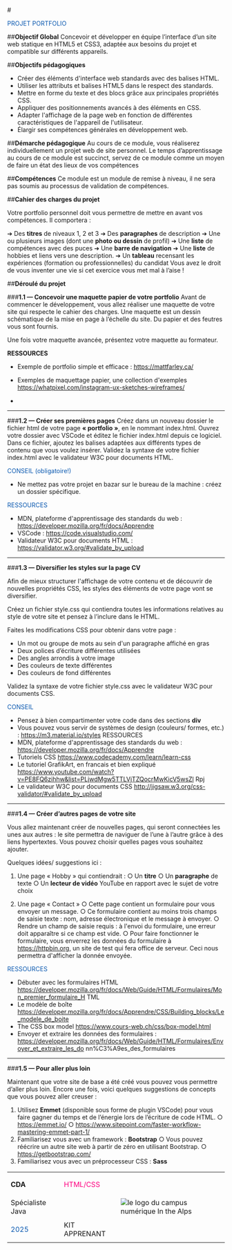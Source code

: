 #<p class="text-center" style="color: #0b59b0;">PROJET PORTFOLIO</p>

##**Objectif Global**
Concevoir et développer en équipe l’interface d’un site web statique en HTML5 et CSS3, adaptée
aux besoins du projet et compatible sur différents appareils.

##**Objectifs pédagogiques**
- Créer des éléments d'interface web standards avec des balises HTML.
- Utiliser les attributs et balises HTML5 dans le respect des standards.
- Mettre en forme du texte et des blocs grâce aux principales propriétés CSS.
- Appliquer des positionnements avancés à des éléments en CSS.
- Adapter l'affichage de la page web en fonction de différentes caractéristiques de l'appareil
de l'utilisateur.
- Élargir ses compétences générales en développement web.

##**Démarche pédagogique**
Au cours de ce module, vous réaliserez individuellement un projet web de site personnel. Le temps
d’apprentissage au cours de ce module est succinct, servez de ce module comme un moyen de faire
un état des lieux de vos compétences

##**Compétences**
Ce module est un module de remise à niveau, il ne sera pas soumis au processus de validation de
compétences.

##**Cahier des charges du projet**

Votre portfolio personnel doit vous permettre de mettre en avant vos compétences. Il
comportera : </br>
<p style="background-color: #bccee2">

➔ Des **titres** de niveaux 1, 2 et 3
➔ Des **paragraphes** de description
➔ Une ou plusieurs images (dont une **photo ou dessin** de profil)
➔ Une **liste** de compétences avec des puces
➔ Une **barre de navigation**
➔ Une **liste** de hobbies et liens vers une description.
➔ Un **tableau** recensant les expériences (formation ou professionnelles) du
candidat
Vous avez le droit de vous inventer une vie si cet exercice vous met mal à l’aise !
</p>

##**Déroulé du projet**

###**1.1 — Concevoir une maquette papier de votre portfolio**
Avant de commencer le développement, vous allez réaliser une maquette de votre site qui
respecte le cahier des charges. Une maquette est un dessin schématique de la mise en page à
l’échelle du site. Du papier et des feutres vous sont fournis.

Une fois votre maquette avancée, présentez votre maquette au formateur.

**RESSOURCES**
- Exemple de portfolio simple et efficace :
https://mattfarley.ca/

- Exemples de maquettage papier, une collection d'exemples https://whatpixel.com/instagram-ux-sketches-wireframes/
- 
------------------------------------------------------

###**1.2 — Créer ses premières pages**
Créez dans un nouveau dossier le fichier html de votre page **« portfolio »**, en le nommant
index.html. Ouvrez votre dossier avec VSCode et éditez le fichier index.html depuis ce
logiciel.
Dans ce fichier, ajoutez les balises adaptées aux différents types de contenu que vous voulez
insérer. Validez la syntaxe de votre fichier index.html avec le validateur W3C pour documents
HTML.

<p style="color: #0b59b0;">CONSEIL (obligatoire!)</p>

- Ne mettez pas votre projet en bazar sur le bureau de la machine : créez un dossier spécifique.

<p style="color: #0b59b0;">RESSOURCES</p>

- MDN, plateforme d'apprentissage des standards du web :
https://developer.mozilla.org/fr/docs/Apprendre
- VSCode : https://code.visualstudio.com/
- Validateur W3C pour documents HTML : https://validator.w3.org/#validate_by_upload

------------------------------------------------------

###**1.3 — Diversifier les styles sur la page CV**

Afin de mieux structurer l'affichage de votre contenu et de découvrir de nouvelles propriétés CSS,
les styles des éléments de votre page vont se diversifier.

Créez un fichier style.css qui contiendra toutes les informations relatives au style de votre site
et pensez à l’inclure dans le HTML.

Faites les modifications CSS pour obtenir dans votre page :

- Un mot ou groupe de mots au sein d'un paragraphe affiché en gras
- Deux polices d’écriture différentes utilisées
- Des angles arrondis à votre image
- Des couleurs de texte différentes
- Des couleurs de fond différentes
  
Validez la syntaxe de votre fichier style.css avec le validateur W3C pour documents CSS.

<p style="color: #0b59b0;">CONSEIL</p>

- Pensez à bien compartimenter votre code dans des sections **div**
- Vous pouvez vous servir de systèmes de design (couleurs/ formes, etc.) :
https://m3.material.io/styles
RESSOURCES
- MDN, plateforme d'apprentissage des standards du web :
https://developer.mozilla.org/fr/docs/Apprendre
- Tutoriels CSS
https://www.codecademy.com/learn/learn-css
- Le tutoriel GrafikArt, en francais et bien expliqué
https://www.youtube.com/watch?v=PE8FQ6zihhw&list=PLjwdMgw5TTLVjTZQocrMwKicV5wsZl
Rpj
- Le validateur W3C pour documents CSS
http://jigsaw.w3.org/css-validator/#validate_by_upload

------------------------------------------------------

###**1.4 — Créer d’autres pages de votre site**

Vous allez maintenant créer de nouvelles pages, qui seront connectées les unes aux autres : le site
permettra de naviguer de l’une à l’autre grâce à des liens hypertextes. Vous pouvez choisir quelles
pages vous souhaitez ajouter.

Quelques idées/ suggestions ici :

1. Une page « Hobby » qui contiendrait :
    ○ Un **titre**
    ○ Un **paragraphe** de texte
    ○ Un **lecteur de vidéo** YouTube en rapport avec le sujet de votre choix

2. Une page « Contact »
    ○ Cette page contient un formulaire pour vous envoyer un message.
    ○ Ce formulaire contient au moins trois champs de saisie texte : nom, adresse
    électronique et le message à envoyer.
    ○ Rendre un champ de saisie requis : à l'envoi du formulaire, une erreur doit apparaître
    si ce champ est vide.
    ○ Pour faire fonctionner le formulaire, vous enverrez les données du formulaire à
    https://httpbin.org, un site de test qui fera office de serveur. Ceci nous permettra
    d'afficher la donnée envoyée.

<p style="color: #0b59b0;">RESSOURCES</p>

- Débuter avec les formulaires HTML
https://developer.mozilla.org/fr/docs/Web/Guide/HTML/Formulaires/Mon_premier_formulaire_H
TML
- Le modèle de boîte
https://developer.mozilla.org/fr/docs/Apprendre/CSS/Building_blocks/Le_modele_de_boite
- The CSS box model https://www.cours-web.ch/css/box-model.html
- Envoyer et extraire les données des formulaires :
https://developer.mozilla.org/fr/docs/Web/Guide/HTML/Formulaires/Envoyer_et_extraire_les_do
nn%C3%A9es_des_formulaires

------------------------------------------------------

###**1.5 — Pour aller plus loin**

Maintenant que votre site de base a été créé vous pouvez vous permettre d’aller plus loin. Encore
une fois, voici quelques suggestions de concepts que vous pouvez aller creuser :
1. Utilisez **Emmet** (disponible sous forme de plugin VSCode) pour vous faire gagner du temps
et de l’énergie lors de l’écriture de code HTML.
○ https://emmet.io/
○ https://www.sitepoint.com/faster-workflow-mastering-emmet-part-1/
1. Familiarisez vous avec un framework : **Bootstrap**
○ Vous pouvez réécrire un autre site web à partir de zéro en utilisant Bootstrap.
○ https://getbootstrap.com/
1. Familiarisez vous avec un préprocesseur CSS : **Sass**
   

|                                     |                                         |                                                                                                                            |
| ----------------------------------- | --------------------------------------- | -------------------------------------------------------------------------------------------------------------------------- |
| **CDA**                             | <p style="color: #ff0080;">HTML/CSS</p> |
| Spécialiste Java                    |                                         | ![le logo du campus numérique In the Alps](https://campus-skills.com/wp-content/uploads/2022/04/campus_numerique_logo.png) |
| <p style="color: #0b59b0;">2025</p> | KIT APPRENANT                           |